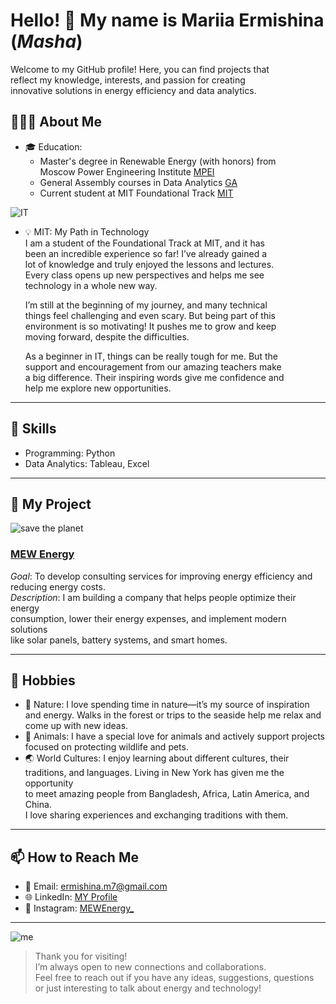 # Hello! 👋 My name is Mariia Ermishina (_Masha_)

<!-- The words "Mariia Ermishina" is highlighted due  
to the spell-checking feature in the editor.  
It is not an error but a proper noun that is not recognized  
by the default dictionary. -->

Welcome to my GitHub profile! Here, you can find projects that  
reflect my knowledge, interests, and passion for creating  
innovative solutions in energy efficiency and data analytics.

## 👩🏼‍💻 About Me

- 🎓 Education:
  - Master's degree in Renewable Energy (with honors) from  
  Moscow Power Engineering Institute [MPEI](https://mpei.ru/lang/en/Pages/default.aspx)
  - General Assembly courses in Data Analytics [GA](https://generalassemb.ly/)
  - Current student at MIT Foundational Track [MIT](https://emergingtalent.mit.edu/)
  
<!-- The words "MPEI" is highlighted due  
to the spell-checking feature in the editor.  
It is not an error but a proper noun that is not recognized  
by the default dictionary. -->

![IT](https://i.giphy.com/media/v1.Y2lkPTc5MGI3NjExYmc5c280ZnE4Y2F0d2lvOHNrMng0bWtrbXlnajNtbmk4bDJiNmZyNCZlcD12MV9pbnRlcm5hbF9naWZfYnlfaWQmY3Q9Zw/QpVUMRUJGokfqXyfa1/giphy.gif)

- 💡 MIT: My Path in Technology  
  I am a student of the Foundational Track at MIT, and it has  
  been an incredible experience so far! I’ve already gained a  
  lot of knowledge and truly enjoyed the lessons and lectures.  
  Every class opens up new perspectives and helps me see  
  technology in a whole new way.

  I’m still at the beginning of my journey, and many technical  
  things feel challenging and even scary. But being part of this  
  environment is so motivating! It pushes me to grow and keep  
  moving forward, despite the difficulties.

  As a beginner in IT, things can be really tough for me. But the  
  support and encouragement from our amazing teachers make  
  a big difference. Their inspiring words give me confidence and  
  help me explore new opportunities.

---

## 🔧 Skills

- Programming: Python
- Data Analytics: Tableau, Excel

---

## 🚀 My Project

![save the planet](https://i.giphy.com/media/v1.Y2lkPTc5MGI3NjExZnQxbThvanl3NnJsaDgxbnJvdWFqNncwcGpmdjMybWRmczVyNHc4aiZlcD12MV9pbnRlcm5hbF9naWZfYnlfaWQmY3Q9Zw/c00LLteGojGfDHZXur/giphy.gif)

### [MEW Energy](https://mewenergy.com/)

_Goal_: To develop consulting services for improving energy efficiency and  
reducing energy costs.  
_Description_: I am building a company that helps people optimize their energy  
consumption, lower their energy expenses, and implement modern solutions  
like solar panels, battery systems, and smart homes.

---

## 🌟 Hobbies

- 🌿 Nature: I love spending time in nature—it’s my source of inspiration  
  and  energy. Walks in the forest or trips to the seaside help me relax and  
  come up with new ideas.
- 🐾 Animals: I have a special love for animals and actively support projects  
  focused on protecting wildlife and pets.
- 🌏 World Cultures: I enjoy learning about different cultures, their  
  traditions, and languages. Living in New York has given me the opportunity  
  to meet amazing people from Bangladesh, Africa, Latin America, and China.  
  I love sharing experiences and exchanging traditions with them.

---

## 📫 How to Reach Me

- 📧 Email: [ermishina.m7@gmail.com](mailto:ermishina.m7@gmail.com)
- 🌐 LinkedIn: [MY Profile](https://www.linkedin.com/in/mariia-ermishina-33b47628a/)
- 📱 Instagram: [MEWEnergy_](https://www.instagram.com/mewenergy_/)

---

![me](sticker.webp)
> Thank you for visiting!  
I’m always open to new connections and collaborations.  
Feel free to reach out if you have any ideas, suggestions, questions  
or just interesting to talk about energy and technology!
